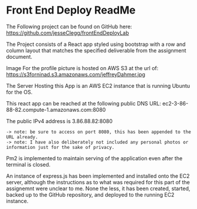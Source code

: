 # Front End Deploy ReadMe


The Following project can be found on GitHub here: https://github.com/jesseClegg/frontEndDeployLab

The Project consists of a React app styled using bootstrap with a row and column layout that matches the specified deliverable from the assignment document.

Image For the profile picture is hosted on AWS S3 at the url of: https://s3forninad.s3.amazonaws.com/jeffreyDahmer.jpg

The Server Hosting this App is an AWS EC2 instance that is running Ubuntu for the OS.  

This react app can be reached at the following public DNS URL: ec2-3-86-88-82.compute-1.amazonaws.com:8080

The public IPv4 address is  3.86.88.82:8080

	-> note: be sure to access on port 8080, this has been appended to the URL already. 
	-> note: I have also deliberately not included any personal photos or information just for the sake of privacy.

Pm2 is implemented to maintain serving of the application even after the terminal is closed.

An instance of express.js has been implemented and installed onto the EC2 server, although the instructions as to what was required for this part of the assignemnt  were unclear to me. None the less, it has been created, started, backed up to the GitHub repository, and deployed to the running EC2 instance.